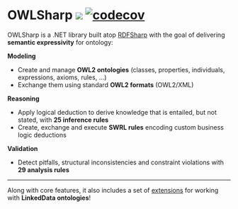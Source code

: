 # OWLSharp <a href="https://www.nuget.org/packages/OWLSharp"><img src="https://img.shields.io/nuget/dt/OWLSharp?style=flat&color=abcdef&logo=nuget&label=downloads"/></a> [![codecov](https://codecov.io/gh/mdesalvo/OWLSharp/graph/badge.svg?token=s7ifp1Uf6D)](https://codecov.io/gh/mdesalvo/OWLSharp)

OWLSharp is a .NET library built atop <a href="https://github.com/mdesalvo/RDFSharp">RDFSharp</a> with the goal of delivering **semantic expressivity** for ontology:

<b>Modeling</b>
<ul>
    <li>Create and manage <b>OWL2 ontologies</b> (classes, properties, individuals, expressions, axioms, rules, ...)</li>
    <li>Exchange them using standard <b>OWL2 formats</b> (OWL2/XML)</li>
</ul>

<b>Reasoning</b>
<ul>
    <li>Apply logical deduction to derive knowledge that is entailed, but not stated, with <b>25 inference rules</b></li>
    <li>Create, exchange and execute <b>SWRL rules</b> encoding custom business logic deductions</li>
</ul>

<b>Validation</b>
<ul>
    <li>Detect pitfalls, structural inconsistencies and constraint violations with <b>29 analysis rules</b></li>
</ul>
<hr />

Along with core features, it also includes a set of <a href="https://github.com/mdesalvo/OWLSharp.Extensions">extensions</a> for working with <b>LinkedData ontologies</b>!
